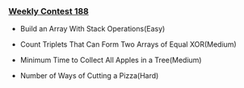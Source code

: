 ### [Weekly Contest 188](https://leetcode.com/contest/weekly-contest-188)

- Build an Array With Stack Operations(Easy)

- Count Triplets That Can Form Two Arrays of Equal XOR(Medium)

- Minimum Time to Collect All Apples in a Tree(Medium)

- Number of Ways of Cutting a Pizza(Hard)

